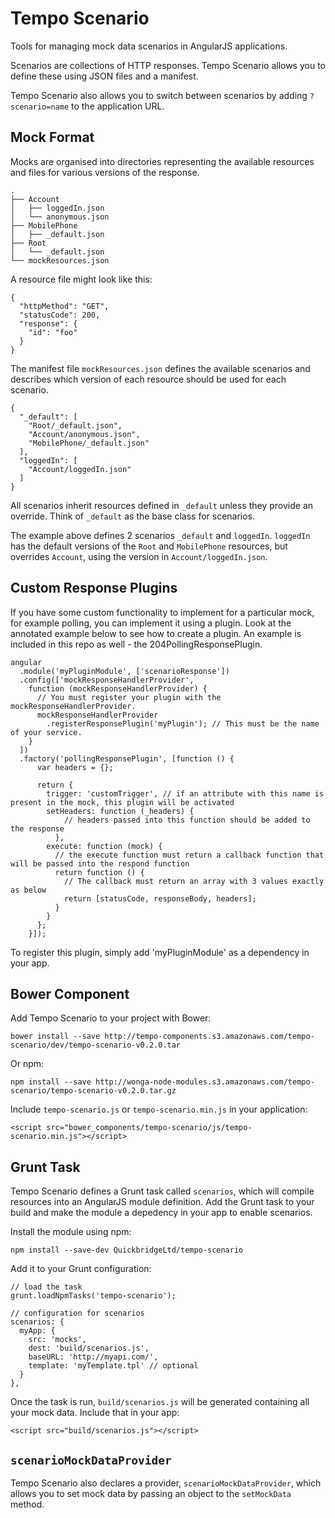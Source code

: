 Tempo Scenario
==============

Tools for managing mock data scenarios in AngularJS applications.

Scenarios are collections of HTTP responses. Tempo Scenario allows you to
define these using JSON files and a manifest.

Tempo Scenario also allows you to switch between scenarios by adding
`?scenario=name` to the application URL.

Mock Format
-----------

Mocks are organised into directories representing the available resources and
files for various versions of the response.

    .
    ├── Account
    │   ├── loggedIn.json
    │   └── anonymous.json
    ├── MobilePhone
    │   ├── _default.json
    ├── Root
    │   └── _default.json
    └── mockResources.json

A resource file might look like this:

    {
      "httpMethod": "GET",
      "statusCode": 200,
      "response": {
        "id": "foo"
      }
    }

The manifest file `mockResources.json` defines the available scenarios and
describes which version of each resource should be used for each scenario.

    {
      "_default": [
        "Root/_default.json",
        "Account/anonymous.json",
        "MobilePhone/_default.json"
      ],
      "loggedIn": [
        "Account/loggedIn.json"
      ]
    }

All scenarios inherit resources defined in `_default` unless they provide an
override. Think of `_default` as the base class for scenarios.

The example above defines 2 scenarios `_default` and `loggedIn`. `loggedIn` has
the default versions of the `Root` and `MobilePhone` resources, but overrides
`Account`, using the version in `Account/loggedIn.json`.

Custom Response Plugins
----------------------

If you have some custom functionality to implement for a particular mock, for
example polling, you can implement it using a plugin. Look at the annotated
example below to see how to create a plugin. An example is included in this
repo as well - the 204PollingResponsePlugin.

    angular
      .module('myPluginModule', ['scenarioResponse'])
      .config(['mockResponseHandlerProvider',
        function (mockResponseHandlerProvider) {
          // You must register your plugin with the mockResponseHandlerProvider.
          mockResponseHandlerProvider
            .registerResponsePlugin('myPlugin'); // This must be the name of your service.
        }
      ])
      .factory('pollingResponsePlugin', [function () {
          var headers = {};

          return {
            trigger: 'customTrigger', // if an attribute with this name is present in the mock, this plugin will be activated
            setHeaders: function (_headers) {
                // headers passed into this function should be added to the response
              },
            execute: function (mock) {
              // the execute function must return a callback function that will be passed into the respond function
              return function () {
                // The callback must return an array with 3 values exactly as below
                return [statusCode, responseBody, headers];
              }
            }
          };
        }]);

To register this plugin, simply add 'myPluginModule' as a dependency in your app.

Bower Component
---------------

Add Tempo Scenario to your project with Bower:

    bower install --save http://tempo-components.s3.amazonaws.com/tempo-scenario/dev/tempo-scenario-v0.2.0.tar

Or npm:

    npm install --save http://wonga-node-modules.s3.amazonaws.com/tempo-scenario/tempo-scenario-v0.2.0.tar.gz

Include `tempo-scenario.js` or `tempo-scenario.min.js` in your application:

    <script src="bower_components/tempo-scenario/js/tempo-scenario.min.js"></script>

Grunt Task
----------

Tempo Scenario defines a Grunt task called `scenarios`, which will compile
resources into an AngularJS module definition. Add the Grunt task to your build
and make the module a depedency in your app to enable scenarios.

Install the module using npm:

    npm install --save-dev QuickbridgeLtd/tempo-scenario

Add it to your Grunt configuration:

    // load the task
    grunt.loadNpmTasks('tempo-scenario');

    // configuration for scenarios
    scenarios: {
      myApp: {
        src: 'mocks',
        dest: 'build/scenarios.js',
        baseURL: 'http://myapi.com/',
        template: 'myTemplate.tpl' // optional
      }
    },

Once the task is run, `build/scenarios.js` will be generated containing all your
mock data. Include that in your app:

    <script src="build/scenarios.js"></script>

`scenarioMockDataProvider`
--------------------------

Tempo Scenario also declares a provider, `scenarioMockDataProvider`, which
allows you to set mock data by passing an object to the `setMockData` method.
